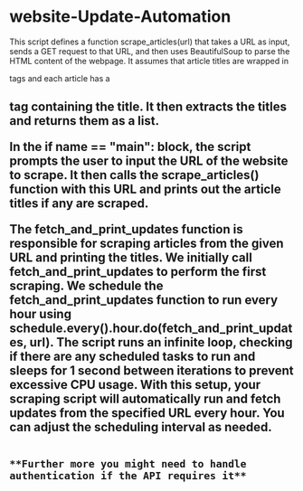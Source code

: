 # website-Update-Automation
This script defines a function scrape_articles(url) that takes a URL as input, sends a GET request to that URL, and then uses BeautifulSoup to parse the HTML content of the webpage. It assumes that article titles are wrapped in <article> tags and each article has a <h2> tag containing the title. It then extracts the titles and returns them as a list.

In the if __name__ == "__main__": block, the script prompts the user to input the URL of the website to scrape. It then calls the scrape_articles() function with this URL and prints out the article titles if any are scraped.

The fetch_and_print_updates function is responsible for scraping articles from the given URL and printing the titles.
We initially call fetch_and_print_updates to perform the first scraping.
We schedule the fetch_and_print_updates function to run every hour using schedule.every().hour.do(fetch_and_print_updates, url).
The script runs an infinite loop, checking if there are any scheduled tasks to run and sleeps for 1 second between iterations to prevent excessive CPU usage.
With this setup, your scraping script will automatically run and fetch updates from the specified URL every hour. You can adjust the scheduling interval as needed.

                               
                                                                **Further more you might need to handle authentication if the API requires it**

